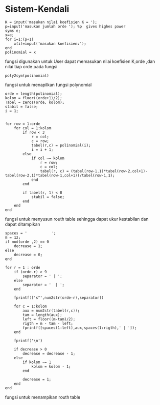 # Sistem-Kendali

    K = input('masukan nilai koefisien K = ');
    p=input('masukan jumlah orde '); %p  gives highes power
    syms e;
    x=e; 
    for i=1:(p+1)
        x(i)=input('masukan koefisien:');
    end
    polinomial = x

fungsi digunakan untuk User dapat memasukan nilai koefisien K,orde ,dan nilai tiap orde pada fungsi

    poly2sym(polinomial)

fungsi untuk menapilkan fungsi polynomial

    orde = length(polinomial);
    kolom = floor((orde+1)/2);
    Tabel = zeros(orde, kolom);
    stabil = false;
    i = 1;


    for row = 1:orde
        for col = 1:kolom
            if row < 3
                r = col;
                c = row;
                tabel(r,c) = polinomial(i);
                i = i + 1;
            else
                if col ~= kolom
                    r = row;
                    c = col;
                    tabel(r, c) = (tabel(row-1,1)*tabel(row-2,col+1)-tabel(row-2,1)*tabel(row-1,col+1))/tabel(row-1,1);
                end
            end
        
            if tabel(r, 1) < 0
                stabil = false;
            end
        end
    end
    
fungsi untuk menyusun routh table sehingga dapat ukur kestabilan dan dapat ditampikan

    spaces = '           ';
    m = 12;
    if mod(orde ,2) == 0
        decrease = 1;
    else
        decrease = 0;
    end
 
    for r = 1 : orde
        if (orde-r) > 9
            separator = ' | ';
        else
            separator = '  | ';
        end
        
        fprintf(['s^',num2str(orde-r),separator])
        
        for c = 1:kolom
            aux = num2str(tabel(r,c));
            tam = length(aux);
            left = floor((m-tam)/2);
            rigth = m - tam - left;
            fprintf([spaces(1:left),aux,spaces(1:rigth),' | ']);
        end
        
        fprintf('\n')
        
        if decrease > 0
            decrease = decrease - 1;
        else
            if kolom ~= 1
                kolom = kolom - 1;
            end
            
            decrease = 1;
        end
    end

fungsi untuk menampikan routh table